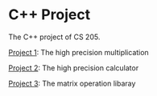 # C++ Project

The C++ project of CS 205.

[Project 1](Project-1-Multiplier): The high precision multiplication

[Project 2](Project-2-Improved-Calculator): The high precision calculator

[Project 3](Project-3-Matirx-Operation): The matrix operation libaray
